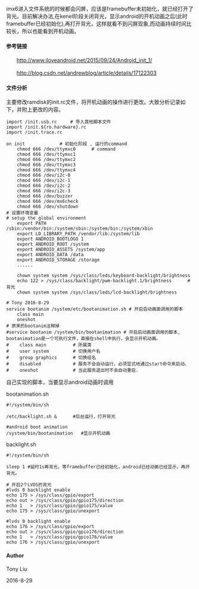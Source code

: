 imx6进入文件系统的时候都会闪屏，应该是framebuffer未初始化，就已经打开了背光。目前解决办法,在kenel阶段关闭背光，显示android的开机动画之后(此时framebuffer已经初始化),再打开背光，这样就看不到闪屏现象,而动画持续时间比较长，所以也能看到开机动画。 

#### 参考链接

　　http://www.iloveandroid.net/2015/09/24/Android_init_1/

　　http://blog.csdn.net/andrewblog/article/details/17122303

#### 文件分析

主要修改ramdisk的init.rc文件，将开机动画的操作进行更改。大致分析记录如下，并附上更改的内容。

```
import /init.usb.rc     # 导入其他脚本文件 
import /init.${ro.hardware}.rc
import /init.trace.rc

on init             # 初始化阶段 , 运行的command 
	chmod 666 /dev/ttymxc0      # command
	chmod 666 /dev/ttymxc1
	chmod 666 /dev/ttymxc2
	chmod 666 /dev/ttymxc3
	chmod 666 /dev/ttymxc4
	chmod 666 /dev/i2c-0
	chmod 666 /dev/i2c-1
	chmod 666 /dev/i2c-2
	chmod 666 /dev/i2c-3
	chmod 666 /dev/buzzer
	chmod 666 /dev/mx6check
	chmod 666 /dev/shutdown
# 设置环境变量
# setup the global environment
    export PATH /sbin:/vendor/bin:/system/sbin:/system/bin:/system/xbin
    export LD_LIBRARY_PATH /vendor/lib:/system/lib
    export ANDROID_BOOTLOGO 1
    export ANDROID_ROOT /system
    export ANDROID_ASSETS /system/app
    export ANDROID_DATA /data
    export ANDROID_STORAGE /storage
    ......
    
    chown system system /sys/class/leds/keyboard-backlight/brightness
    echo 122 > /sys/class/backlight/pwm-backlight.1/brightness      # 背光
    chown system system /sys/class/leds/lcd-backlight/brightness

# Tony 2016-8-29
service bootanim /system/etc/bootanimation.sh # 开启启动画面调用的脚本
    class main
    oneshot
# 原来的bootanim注释掉
#service bootanim /system/bin/bootanimation # 开启启动画面调用的脚本, bootanimation是一个可执行文件，直接在shell中执行，会显示开机动画。
#    class main          # 所属类
#    user system         # 切换用户名
#    group graphics      # 切换组名
#    disabled            # 服务不会自动运行，必须显式地通过start命令来启动。
#    oneshot             # 当此服务退出时不会自动重启.
```

自己实现的脚本，当要显示android动画时调用

bootanimation.sh

```
#!/system/bin/sh

/etc/backlight.sh &      #后台运行，打开背光

#android boot animation
/system/bin/bootanimation   #显示开机动画
```

backlight.sh

```
#!/system/bin/sh

sleep 1 #延时1s再背光，等framebuffer已经初始化，android已经动画已经显示，再开背光。

# 开启2个LVDS的背光
#lvds 0 backlight enable
echo 175 > /sys/class/gpio/export
echo out > /sys/class/gpio/gpio175/direction
echo 1   > /sys/class/gpio/gpio175/value
echo 175 > /sys/class/gpio/unexport

#lvds 0 backlight enable
echo 176 > /sys/class/gpio/export
echo out > /sys/class/gpio/gpio176/direction
echo 1   > /sys/class/gpio/gpio176/value
echo 176 > /sys/class/gpio/unexport
```

#### Author

Tony Liu

2016-8-29